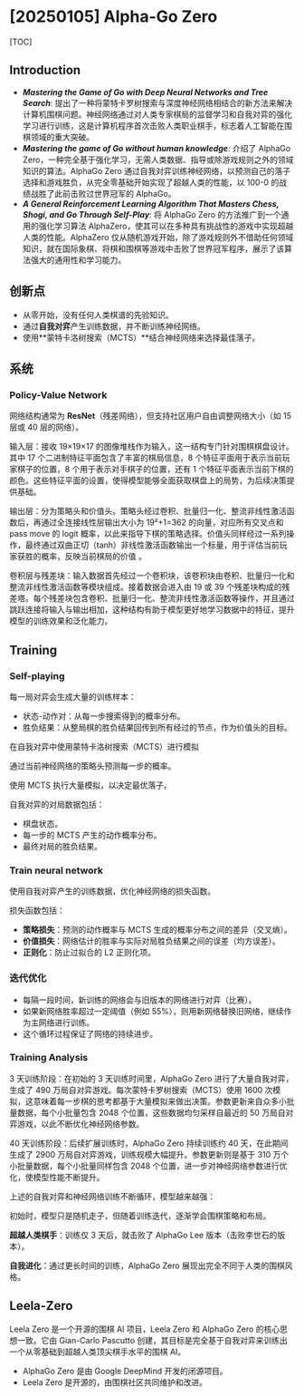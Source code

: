 # [20250105] Alpha-Go Zero

[TOC]

## Introduction

- ***Mastering the Game of Go with Deep Neural Networks and Tree Search***: 提出了一种将蒙特卡罗树搜索与深度神经网络相结合的新方法来解决计算机围棋问题。神经网络通过对人类专家棋局的监督学习和自我对弈的强化学习进行训练，这是计算机程序首次击败人类职业棋手，标志着人工智能在围棋领域的重大突破。
- ***Mastering the game of Go without human knowledge***: 介绍了 AlphaGo Zero，一种完全基于强化学习，无需人类数据、指导或除游戏规则之外的领域知识的算法。AlphaGo Zero 通过自我对弈训练神经网络，以预测自己的落子选择和游戏胜负，从完全零基础开始实现了超越人类的性能，以 100-0 的战绩战胜了此前击败过世界冠军的 AlphaGo。
- ***A General Reinforcement Learning Algorithm That Masters Chess, Shogi, and Go Through Self-Play***: 将 AlphaGo Zero 的方法推广到一个通用的强化学习算法 AlphaZero，使其可以在多种具有挑战性的游戏中实现超越人类的性能。AlphaZero 仅从随机游戏开始，除了游戏规则外不借助任何领域知识，就在国际象棋、将棋和围棋等游戏中击败了世界冠军程序，展示了该算法强大的通用性和学习能力。

## 创新点

- 从零开始，没有任何人类棋谱的先验知识。
- 通过**自我对弈**产生训练数据，并不断训练神经网络。
- 使用**蒙特卡洛树搜索（MCTS）**结合神经网络来选择最佳落子。

## 系统

### Policy-Value Network



网络结构通常为 **ResNet**（残差网络），但支持社区用户自由调整网络大小（如 15 层或 40 层的网络）。



输入层：接收 19×19×17 的图像堆栈作为输入，这一结构专门针对围棋棋盘设计。其中 17 个二进制特征平面包含了丰富的棋局信息，8 个特征平面用于表示当前玩家棋子的位置，8 个用于表示对手棋子的位置，还有 1 个特征平面表示当前下棋的颜色。这些特征平面的设置，使得模型能够全面获取棋盘上的局势，为后续决策提供基础。

输出层：分为策略头和价值头。策略头经过卷积、批量归一化、整流非线性激活函数后，再通过全连接线性层输出大小为 19²+1=362 的向量，对应所有交叉点和 pass move 的 logit 概率，以此来指导下棋的策略选择。价值头同样经过一系列操作，最终通过双曲正切（tanh）非线性激活函数输出一个标量，用于评估当前玩家获胜的概率，反映当前棋局的价值 。

卷积层与残差块：输入数据首先经过一个卷积块，该卷积块由卷积、批量归一化和整流非线性激活函数等模块组成。接着数据会进入由 19 或 39 个残差块构成的残差塔。每个残差块包含卷积、批量归一化、整流非线性激活函数等操作，并且通过跳跃连接将输入与输出相加，这种结构有助于模型更好地学习数据中的特征，提升模型的训练效果和泛化能力。

## Training

### Self-playing

每一局对弈会生成大量的训练样本：

- 状态-动作对：从每一步搜索得到的概率分布。
- 胜负结果：从整局棋的胜负结果回传到所有经过的节点，作为价值头的目标。



在自我对弈中使用蒙特卡洛树搜索（MCTS）进行模拟

通过当前神经网络的策略头预测每一步的概率。

使用 MCTS 执行大量模拟，以决定最优落子。

自我对弈的对局数据包括：

- 棋盘状态。
- 每一步的 MCTS 产生的动作概率分布。
- 最终对局的胜负结果。

### Train neural network

使用自我对弈产生的训练数据，优化神经网络的损失函数。

损失函数包括：

- **策略损失**：预测的动作概率与 MCTS 生成的概率分布之间的差异（交叉熵）。
- **价值损失**：网络估计的胜率与实际对局胜负结果之间的误差（均方误差）。
- **正则化**：防止过拟合的 L2 正则化项。



### 迭代优化

- 每隔一段时间，新训练的网络会与旧版本的网络进行对弈（比赛）。
- 如果新网络胜率超过一定阈值（例如 55%），则用新网络替换旧网络，继续作为主网络进行训练。
- 这个循环过程保证了网络的持续进步。

### Training Analysis

3 天训练阶段：在初始的 3 天训练时间里，AlphaGo Zero 进行了大量自我对弈，生成了 490 万局自对弈游戏。每次蒙特卡罗树搜索（MCTS）使用 1600 次模拟，这意味着每一步棋的思考都基于大量模拟来做出决策。参数更新来自众多小批量数据，每个小批量包含 2048 个位置，这些数据均匀采样自最近的 50 万局自对弈游戏，以此不断优化神经网络参数。



40 天训练阶段：后续扩展训练时，AlphaGo Zero 持续训练约 40 天，在此期间生成了 2900 万局自对弈游戏，训练规模大幅提升。参数更新则是基于 310 万个小批量数据，每个小批量同样包含 2048 个位置，进一步对神经网络参数进行优化，使模型性能不断提升。



上述的自我对弈和神经网络训练不断循环，模型越来越强：

初始时，模型只是随机走子，但随着训练迭代，逐渐学会围棋策略和布局。

**超越人类棋手**：训练仅 3 天后，就击败了 AlphaGo Lee 版本（击败李世石的版本）。

**自我进化**：通过更长时间的训练，AlphaGo Zero 展现出完全不同于人类的围棋风格。



## Leela-Zero

Leela Zero 是一个开源的围棋 AI 项目，Leela Zero 和 AlphaGo Zero 的核心思想一致。它由 Gian-Carlo Pascutto 创建，其目标是完全基于自我对弈来训练出一个从零基础到超越人类顶尖棋手水平的围棋 AI。

- AlphaGo Zero 是由 Google DeepMind 开发的闭源项目。
- Leela Zero 是开源的，由围棋社区共同维护和改进。



